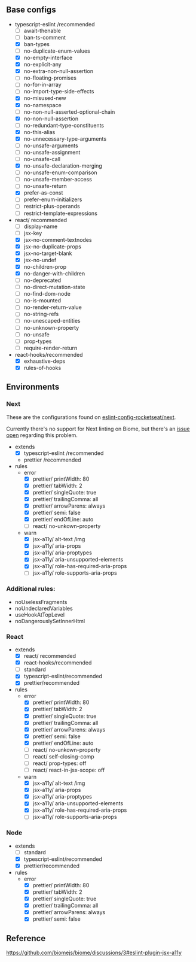 ## Base configs

- typescript-eslint /recommended
  - [ ] await-thenable
  - [ ] ban-ts-comment
  - [x] ban-types
  - [ ] no-duplicate-enum-values
  - [x] no-empty-interface
  - [x] no-explicit-any
  - [x] no-extra-non-null-assertion
  - [ ] no-floating-promises
  - [ ] no-for-in-array
  - [ ] no-import-type-side-effects
  - [x] no-misused-new
  - [x] no-namespace
  - [ ] no-non-null-asserted-optional-chain
  - [x] no-non-null-assertion
  - [ ] no-redundant-type-constituents
  - [x] no-this-alias
  - [x] no-unnecessary-type-arguments
  - [ ] no-unsafe-arguments
  - [ ] no-unsafe-assignment
  - [ ] no-unsafe-call
  - [x] no-unsafe-declaration-merging
  - [ ] no-unsafe-enum-comparison
  - [ ] no-unsafe-member-access
  - [ ] no-unsafe-return
  - [x] prefer-as-const
  - [ ] prefer-enum-initializers
  - [ ] restrict-plus-operands
  - [ ] restrict-template-expressions
- react/ recommended
  - [ ] display-name
  - [ ] jsx-key
  - [x] jsx-no-comment-textnodes
  - [x] jsx-no-duplicate-props
  - [x] jsx-no-target-blank
  - [x] jsx-no-undef
  - [x] no-children-prop
  - [x] no-danger-with-children
  - [ ] no-deprecated
  - [ ] no-direct-mutation-state
  - [ ] no-find-dom-node
  - [ ] no-is-mounted
  - [ ] no-render-return-value
  - [ ] no-string-refs
  - [ ] no-unescaped-entities
  - [ ] no-unknown-property
  - [ ] no-unsafe
  - [ ] prop-types
  - [ ] require-render-return
- react-hooks/recommended
  - [x] exhaustive-deps
  - [x] rules-of-hooks

## Environments

### Next

These are the configurations found on [eslint-config-rocketseat/next](https://github.com/Rocketseat/eslint-config-rocketseat/blob/main/next.js).

Currently there's no support for Next linting on Biome, but there's an [issue open](https://github.com/vercel/next.js/discussions/59347) regarding this problem.

- extends
  - [x] typescript-eslint /recommended
  - prettier /recommended
- rules
  - error
    - [x] prettier/ printWidth: 80
    - [x] prettier/ tabWidth: 2
    - [x] prettier/ singleQuote: true
    - [x] prettier/ trailingComma: all
    - [x] prettier/ arrowParens: always
    - [x] prettier/ semi: false
    - [x] prettier/ endOfLine: auto
    - [ ] react/ no-unkown-property
  - warn
    - [x] jsx-a11y/ alt-text /img
    - [x] jsx-a11y/ aria-props
    - [x] jsx-a11y/ aria-proptypes
    - [x] jsx-a11y/ aria-unsupported-elements
    - [x] jsx-a11y/ role-has-required-aria-props
    - [ ] jsx-a11y/ role-supports-aria-props

### Additional rules:

- noUselessFragments
- noUndeclaredVariables
- useHookAtTopLevel
- noDangerouslySetInnerHtml

### React

- extends
  - [x] react/ recommended
  - [x] react-hooks/recommended
  - [ ] standard
  - [x] typescript-eslint/recommended
  - [x] prettier/recommended
- rules
  - error
    - [x] prettier/ printWidth: 80
    - [x] prettier/ tabWidth: 2
    - [x] prettier/ singleQuote: true
    - [x] prettier/ trailingComma: all
    - [x] prettier/ arrowParens: always
    - [x] prettier/ semi: false
    - [x] prettier/ endOfLine: auto
    - [ ] react/ no-unkown-property
    - [ ] react/ self-closing-comp
    - [ ] react/ prop-types: off
    - [ ] react/ react-in-jsx-scope: off
  - warn
    - [x] jsx-a11y/ alt-text /img
    - [x] jsx-a11y/ aria-props
    - [x] jsx-a11y/ aria-proptypes
    - [x] jsx-a11y/ aria-unsupported-elements
    - [x] jsx-a11y/ role-has-required-aria-props
    - [ ] jsx-a11y/ role-supports-aria-props

### Node

- extends
  - [ ] standard
  - [x] typescript-eslint/recommended
  - [x] prettier/recommended
- rules
  - error
    - [x] prettier/ printWidth: 80
    - [x] prettier/ tabWidth: 2
    - [x] prettier/ singleQuote: true
    - [x] prettier/ trailingComma: all
    - [x] prettier/ arrowParens: always
    - [x] prettier/ semi: false

## Reference

https://github.com/biomejs/biome/discussions/3#eslint-plugin-jsx-a11y

